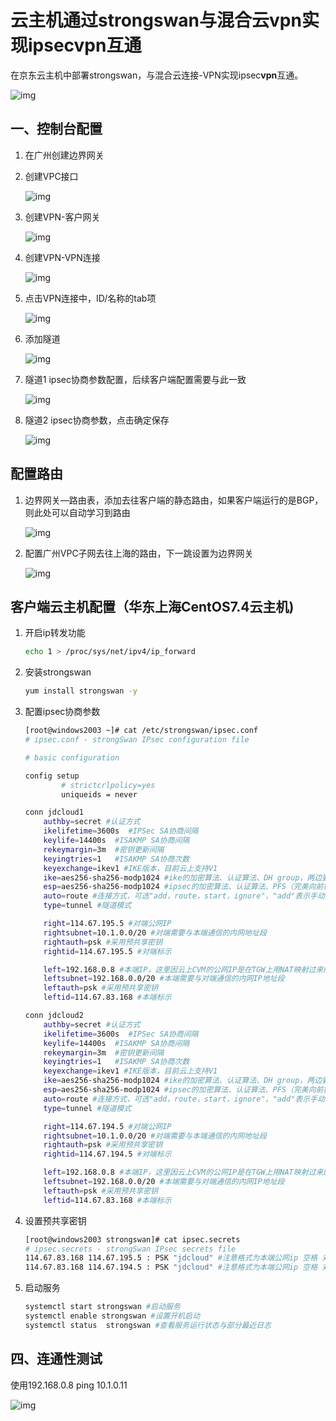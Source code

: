 # 云主机通过strongswan与混合云vpn实现ipsecvpn互通

在京东云主机中部署strongswan，与混合云连接-VPN实现ipsec**vpn**互通。

![img](./images/190113brtplrl7oemdum9r.png)

## 一、控制台配置

1. 在广州创建边界网关

2. 创建VPC接口

   ![img](./images/173044cedpz1rzg7pdp817.png)

   

3. 创建VPN-客户网关

   ![img](./images/173548d36sgywqqwsl3alk.png)

4. 创建VPN-VPN连接

   ![img](./images/173859rxiapq725fp5paka.png)

5. 点击VPN连接中，ID/名称的tab项

   ![img](./images/174241fq7pdcoeozzk428u.png)

6. 添加隧道

   ![img](./images/174331xtpdmtl733b73bvt.png)

7. 隧道1 ipsec协商参数配置，后续客户端配置需要与此一致

   ![img](./images/175159i5962575kk02kuh7.png)

8. 隧道2 ipsec协商参数，点击确定保存

   ![img](./images/175639epbrognbygo0ci7b.png)

## 配置路由

1. 边界网关—路由表，添加去往客户端的静态路由，如果客户端运行的是BGP，则此处可以自动学习到路由

   ![img](./images/181001dzmyaamqu2jom09p.png)

   

2. 配置广州VPC子网去往上海的路由，下一跳设置为边界网关

   ![img](./images/185417c6qqut1tlwttmiui.png)

## 客户端云主机配置（华东上海CentOS7.4云主机)

1. 开启ip转发功能

   ```bash
   echo 1 > /proc/sys/net/ipv4/ip_forward
   ```

   

2. 安装strongswan

   ```bash
   yum install strongswan -y
   ```

   

3. 配置ipsec协商参数

   ```bash
   [root@windows2003 ~]# cat /etc/strongswan/ipsec.conf
   # ipsec.conf - strongSwan IPsec configuration file
   
   # basic configuration
   
   config setup
           # strictcrlpolicy=yes
           uniqueids = never
   
   conn jdcloud1
       authby=secret #认证方式
       ikelifetime=3600s  #IPSec SA协商间隔
       keylife=14400s  #ISAKMP SA协商间隔
       rekeymargin=3m  #密钥更新间隔
       keyingtries=1   #ISAKMP SA协商次数
       keyexchange=ikev1 #IKE版本，目前云上支持V1
       ike=aes256-sha256-modp1024 #ike的加密算法、认证算法、DH group，两边要保持一致
       esp=aes256-sha256-modp1024 #ipsec的加密算法、认证算法、PFS（完美向前密钥）
       auto=route #连接方式，可选"add，route，start，ignore"，"add"表示手动，"route"表示由连接触发，"start"表示自启，"ignore"表示忽略该策略
       type=tunnel #隧道模式
   
       right=114.67.195.5 #对端公网IP
       rightsubnet=10.1.0.0/20 #对端需要与本端通信的内网地址段
       rightauth=psk #采用预共享密钥
       rightid=114.67.195.5 #对端标示
   
       left=192.168.0.8 #本端IP，这里因云上CVM的公网IP是在TGW上用NAT映射过来的，所以只能填写服务器的内网IP，采用NAT穿透与对端建立VPN
       leftsubnet=192.168.0.0/20 #本端需要与对端通信的内网IP地址段
       leftauth=psk #采用预共享密钥
       leftid=114.67.83.168 #本端标示
   
   conn jdcloud2
       authby=secret #认证方式
       ikelifetime=3600s  #IPSec SA协商间隔
       keylife=14400s  #ISAKMP SA协商间隔
       rekeymargin=3m  #密钥更新间隔
       keyingtries=1   #ISAKMP SA协商次数
       keyexchange=ikev1 #IKE版本，目前云上支持V1
       ike=aes256-sha256-modp1024 #ike的加密算法、认证算法、DH group，两边要保持一致
       esp=aes256-sha256-modp1024 #ipsec的加密算法、认证算法、PFS（完美向前密钥）
       auto=route #连接方式，可选"add，route，start，ignore"，"add"表示手动，"route"表示由连接触发，"start"表示自启，"ignore"表示忽略该策略
       type=tunnel #隧道模式
   
       right=114.67.194.5 #对端公网IP
       rightsubnet=10.1.0.0/20 #对端需要与本端通信的内网地址段
       rightauth=psk #采用预共享密钥
       rightid=114.67.194.5 #对端标示
   
       left=192.168.0.8 #本端IP，这里因云上CVM的公网IP是在TGW上用NAT映射过来的，所以只能填写服务器的内网IP，采用NAT穿透与对端建立VPN
       leftsubnet=192.168.0.0/20 #本端需要与对端通信的内网IP地址段
       leftauth=psk #采用预共享密钥
       leftid=114.67.83.168 #本端标示
   ```

   

4. 设置预共享密钥

   ```bash
   [root@windows2003 strongswan]# cat ipsec.secrets
   # ipsec.secrets - strongSwan IPsec secrets file
   114.67.83.168 114.67.195.5 : PSK "jdcloud" #注意格式为本端公网ip 空格 对端公网ip 空格 冒号 空格 PSK 空格 双引号具体密钥
   114.67.83.168 114.67.194.5 : PSK "jdcloud" #注意格式为本端公网ip 空格 对端公网ip 空格 冒号 空格 PSK 空格 双引号具体密钥
   ```

   

5. 启动服务

   ```bash
   systemctl start strongswan #启动服务
   systemctl enable strongswan #设置开机启动
   systemctl status  strongswan #查看服务运行状态与部分最近日志
   ```

   

## 四、连通性测试

使用192.168.0.8 ping 10.1.0.11

![img](./images/190252p33435a3zaz33g39.png)

